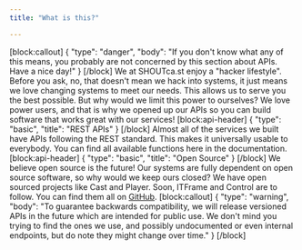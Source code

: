 ```yaml
---
title: "What is this?"

---
```

[block:callout]
{
  "type": "danger",
  "body": "If you don't know what any of this means, you probably are not concerned by this section about APIs. Have a nice day!"
}
[/block]
We at SHOUTca.st enjoy a "hacker lifestyle". Before you ask, no, that doesn't mean we hack into systems, it just means we love changing systems to meet our needs. This allows us to serve you the best possible. But why would we limit this power to ourselves? We love power users, and that is why we opened up our APIs so you can build software that works great with our services!
[block:api-header]
{
  "type": "basic",
  "title": "REST APIs"
}
[/block]
Almost all of the services we built have APIs following the REST standard. This makes it universally usable to everybody. You can find all available functions here in the documentation.
[block:api-header]
{
  "type": "basic",
  "title": "Open Source"
}
[/block]
We believe open source is the future! Our systems are fully dependent on open source software, so why would we keep ours closed? We have open sourced projects like Cast and Player. Soon, ITFrame and Control are to follow. You can find them all on [GitHub](https://github.com/Innovate-Technologies).
[block:callout]
{
  "type": "warning",
  "body": "To guarantee backwards compatibility, we will release versioned APIs in the future which are intended for public use. We don't mind you trying to find the ones we use, and possibly undocumented or even internal endpoints, but do note they might change over time."
}
[/block]